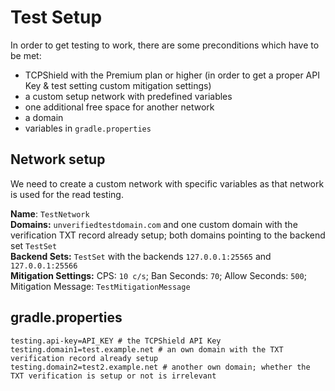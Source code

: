 # Test Setup
In order to get testing to work, there are some preconditions which have to be met:
* TCPShield with the Premium plan or higher (in order to get a proper API Key & test setting custom mitigation settings)
* a custom setup network with predefined variables
* one additional free space for another network
* a domain
* variables in `gradle.properties`

## Network setup
We need to create a custom network with specific variables as that network is used for the read testing.

**Name**: `TestNetwork`<br>
**Domains:** `unverifiedtestdomain.com` and one custom domain with the verification TXT record already setup; 
both domains pointing to the backend set `TestSet`<br>
**Backend Sets:** `TestSet` with the backends `127.0.0.1:25565` and `127.0.0.1:25566`<br>
**Mitigation Settings:** CPS: `10 c/s`; Ban Seconds: `70`; Allow Seconds: `500`; Mitigation Message: `TestMitigationMessage` 

## gradle.properties
```
testing.api-key=API_KEY # the TCPShield API Key 
testing.domain1=test.example.net # an own domain with the TXT verification record already setup
testing.domain2=test2.example.net # another own domain; whether the TXT verification is setup or not is irrelevant
```